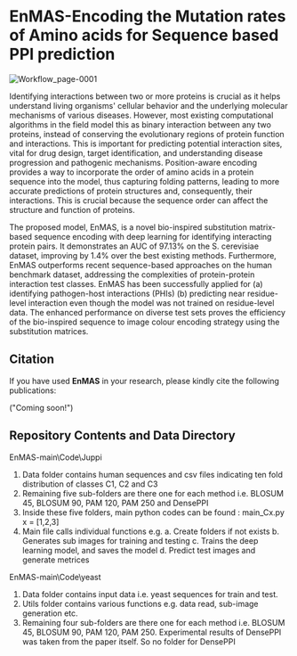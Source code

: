 # EnMAS-Encoding the Mutation rates of Amino acids for Sequence based PPI prediction


![Workflow_page-0001](https://github.com/CMATERJU-BIOINFO/EnMAS-Encoding-the-Mutation-rates-of-Amino-acids-for-Sequence-based-PPI-prediction/assets/132830310/e4ec3495-a49d-47fc-b0fc-c90ba4d54764)

Identifying interactions between two or more proteins is crucial as it helps understand living organisms' cellular behavior and the underlying molecular mechanisms of various diseases. However, most existing computational algorithms in the field model this as binary interaction between any two proteins, instead of conserving the evolutionary regions of protein function and interactions. This is important for predicting potential interaction sites, vital for drug design, target identification, and understanding disease progression and pathogenic mechanisms. Position-aware encoding provides a way to incorporate the order of amino acids in a protein sequence into the model, thus capturing folding patterns, leading to more accurate predictions of protein structures and, consequently, their interactions. 
This is crucial because the sequence order can affect the structure and function of proteins.

The proposed model, EnMAS, is a novel bio-inspired substitution matrix-based sequence encoding with deep learning for identifying interacting protein pairs. It demonstrates an AUC of 97.13\% on the S. cerevisiae dataset, improving by 1.4\% over the best existing methods. Furthermore, EnMAS outperforms recent sequence-based approaches on the human benchmark dataset, addressing the complexities of protein-protein interaction test classes. EnMAS has been successfully applied for (a) identifying pathogen-host interactions (PHIs) (b) predicting near residue-level interaction even though the model was not trained on residue-level data. The enhanced performance on diverse test sets proves the efficiency of the bio-inspired sequence to image colour encoding strategy using the substitution matrices.


## Citation

If you have used **EnMAS** in your research, please kindly cite the following publications:

("Coming soon!")
## Repository Contents and Data Directory

EnMAS-main\Code\Juppi
1. Data folder contains human sequences and csv files indicating ten fold distribution of classes C1, C2 and C3 
2. Remaining five sub-folders are there one for each method i.e. BLOSUM 45, BLOSUM 90, PAM 120, PAM 250 and DensePPI
3. Inside these five folders, main python codes can be found : main_Cx.py  x = [1,2,3]
4. Main file calls individual functions e.g. 
	a. Create folders if not exists
	b. Generates sub images for training and testing 
	c. Trains the deep learning model, and saves the model
	d. Predict test images and generate metrices

EnMAS-main\Code\yeast
1. Data folder contains input data i.e. yeast sequences for train and test.
2. Utils folder contains various functions e.g. data read, sub-image generation etc. 
3. Remaining four sub-folders are there one for each method i.e. BLOSUM 45, BLOSUM 90, PAM 120, PAM 250. 
Experimental results of DensePPI was taken from the paper itself. So no folder for DensePPI

